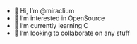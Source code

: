 - 👋 Hi, I’m @miraclium
- 👀 I’m interested in OpenSource
- 🌱 I’m currently learning C
- 💞️ I’m looking to collaborate on any stuff

<!---
miraclium/miraclium is a ✨ special ✨ repository because its `README.md` (this file) appears on your GitHub profile.
You can click the Preview link to take a look at your changes.
--->
